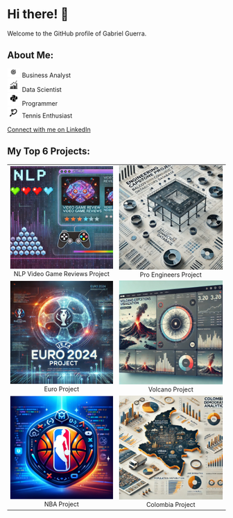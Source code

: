 # Hi there! 👋

Welcome to the GitHub profile of Gabriel Guerra.

## About Me:
<img src="https://github.com/GabrielDarioGuerra/GabrielDarioGuerra/blob/main/business.png" width="30" /> Business Analyst  
<img src="https://github.com/GabrielDarioGuerra/GabrielDarioGuerra/blob/main/data.png" width="30" /> Data Scientist  
<img src="https://github.com/GabrielDarioGuerra/GabrielDarioGuerra/blob/main/python.png" width="30" /> Programmer  
<img src="https://github.com/GabrielDarioGuerra/GabrielDarioGuerra/blob/main/tennis.png" width="30" /> Tennis Enthusiast  

[Connect with me on LinkedIn](https://www.linkedin.com/in/gabrieldarioguerra/)

## My Top 6 Projects:

<table>
  <tr>
    <td align="center">
      <a href="https://github.com/GabrielDarioGuerra/Data-Science-Portfolio/tree/master/NLP%20Video%20Game%20Reviews" target="_blank">
        <img src="https://github.com/GabrielDarioGuerra/GabrielDarioGuerra/blob/main/videogames.webp" width="300" />
      </a>
      <br />
      NLP Video Game Reviews Project
    </td>
    <td align="center">
      <a href="https://github.com/GabrielDarioGuerra/Data-Science-Portfolio/tree/master/Data%20Engineering" target="_blank">
        <img src="https://github.com/GabrielDarioGuerra/GabrielDarioGuerra/blob/main/proengineers.webp" width="300" />
      </a>
      <br />
      Pro Engineers Project
    </td>
  </tr>
  <tr>
    <td align="center">
      <a href="https://github.com/GabrielDarioGuerra/Data-Science-Portfolio/tree/master/Euro%20Soccer" target="_blank">
        <img src="https://github.com/GabrielDarioGuerra/GabrielDarioGuerra/blob/main/euro.webp" width="300" />
      </a>
      <br />
      Euro Project
    </td>
    <td align="center">
      <a href="https://github.com/GabrielDarioGuerra/Data-Science-Portfolio/tree/master/Volcanoes%20Streamlit" target="_blank">
        <img src="https://github.com/GabrielDarioGuerra/GabrielDarioGuerra/blob/main/volcano.webp" width="300" />
      </a>
      <br />
      Volcano Project
    </td>
  </tr>
  <tr>
    <td align="center">
      <a href="https://github.com/GabrielDarioGuerra/Data-Science-Portfolio/tree/master/NBA%20Interactive%20Map" target="_blank">
        <img src="https://github.com/GabrielDarioGuerra/GabrielDarioGuerra/blob/main/NBA%20icon.webp" width="300" />
      </a>
      <br />
      NBA Project
    </td>
    <td align="center">
      <a href="https://github.com/GabrielDarioGuerra/Data-Science-Portfolio/tree/master/Colombia%20Data%20Analytics" target="_blank">
        <img src="https://github.com/GabrielDarioGuerra/GabrielDarioGuerra/blob/main/colombia.webp" width="300" />
      </a>
      <br />
      Colombia Project
    </td>
  </tr>
</table>
